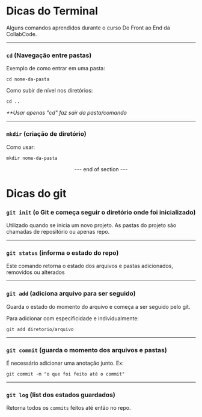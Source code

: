 # Dicas do Terminal
Alguns comandos aprendidos durante o curso Do Front ao End da CollabCode.

---

### **`cd` (Navegação entre pastas)**

Exemplo de como entrar em uma pasta:
```
cd nome-da-pasta
```

Como subir de nível nos diretórios:

```
cd ..
```

_**Usar apenas "cd" faz sair da pasta/comando_

---

### **`mkdir` (criação de diretório)**

Como usar:
```
mkdir nome-da-pasta
```

<center> --- end of section --- </center>
  

# Dicas do git

### **`git init` (o Git e começa seguir o diretório onde foi inicializado)**

Utilizado quando se inicia um novo projeto. As pastas do projeto são chamadas de repositório ou apenas repo.

---

### **`git status` (informa o estado do repo)**
Este comando retorna o estado dos arquivos e pastas adicionados, removidos ou alterados

---

### **`git add` (adiciona arquivo para ser seguido)**
Guarda o estado do momento do arquivo e começa a ser seguido pelo git.

Para adicionar com especificidade e individualmente:

```
git add diretorio/arquivo
```

---

### **`git commit` (guarda o momento dos arquivos e pastas)**
É necessário adicionar uma anotação junto. Ex:
```
git commit -m "o que foi feito até o commit"
```

---

### **`git log` (list dos estados guardados)**
Retorna todos os `commits` feitos até então no repo.